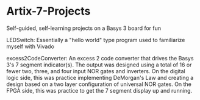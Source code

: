 # Artix-7-Projects
Self-guided, self-learning projects on a Basys 3 board for fun


LEDSwitch: Essentially a "hello world" type program used to familiarize myself with Vivado

excess2CodeConverter: An excess 2 code converter that drives the Basys 3's 7 segment indicator(s). The output was designed using a total of 16 or fewer two, three, and four input NOR gates and inverters. On the digital logic side, this was practice implementing DeMorgan's Law and creating a design based on a two layer configuration of universal NOR gates. On the FPGA side, this was practice to get the 7 segment display up and running.

